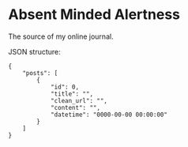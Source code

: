 # Absent Minded Alertness
The source of my online journal.

JSON structure:
```
{
    "posts": [
        {
            "id": 0,
            "title": "",
            "clean_url": "",
            "content": "",
            "datetime": "0000-00-00 00:00:00"
        }
    ]
}
```
